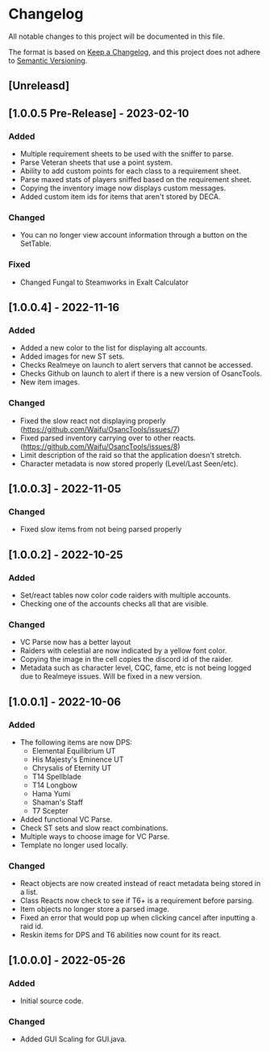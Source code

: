 # Changelog
All notable changes to this project will be documented in this file.

The format is based on [Keep a Changelog](https://keepachangelog.com/en/1.0.0/),
and this project does not adhere to [Semantic Versioning](https://semver.org/spec/v2.0.0.html).

## [Unreleasd]

## [1.0.0.5 Pre-Release] - 2023-02-10
### Added
- Multiple requirement sheets to be used with the sniffer to parse.
- Parse Veteran sheets that use a point system.
- Ability to add custom points for each class to a requirement sheet.
- Parse maxed stats of players sniffed based on the requirement sheet.
- Copying the inventory image now displays custom messages.
- Added custom item ids for items that aren't stored by DECA.

### Changed
- You can no longer view account information through a button on the SetTable.

### Fixed
- Changed Fungal to Steamworks in Exalt Calculator

## [1.0.0.4] - 2022-11-16
### Added
- Added a new color to the list for displaying alt accounts.
- Added images for new ST sets.
- Checks Realmeye on launch to alert servers that cannot be accessed.
- Checks Github on launch to alert if there is a new version of OsancTools.
- New item images.

### Changed
- Fixed the slow react not displaying properly (https://github.com/Waifu/OsancTools/issues/7)
- Fixed parsed inventory carrying over to other reacts. (https://github.com/Waifu/OsancTools/issues/8)
- Limit description of the raid so that the application doesn't stretch.
- Character metadata is now stored properly (Level/Last Seen/etc).

## [1.0.0.3] - 2022-11-05
### Changed
- Fixed slow items from not being parsed properly

## [1.0.0.2] - 2022-10-25
### Added
- Set/react tables now color code raiders with multiple accounts.
- Checking one of the accounts checks all that are visible.

### Changed
- VC Parse now has a better layout
- Raiders with celestial are now indicated by a yellow font color.
- Copying the image in the cell copies the discord id of the raider.
- Metadata such as character level, CQC, fame, etc is not being logged due to Realmeye issues. Will be fixed in a new version.

## [1.0.0.1] - 2022-10-06
### Added
- The following items are now DPS:
    - Elemental Equilibrium UT
    - His Majesty's Eminence UT
    - Chrysalis of Eternity UT
    - T14 Spellblade
    - T14 Longbow
    - Hama Yumi
    - Shaman's Staff
    - T7 Scepter
- Added functional VC Parse.
- Check ST sets and slow react combinations.
- Multiple ways to choose image for VC Parse.
- Template no longer used locally.

### Changed
- React objects are now created instead of react metadata being stored in a list.
- Class Reacts now check to see if T6+ is a requirement before parsing.
- Item objects no longer store a parsed image.
- Fixed an error that would pop up when clicking cancel after inputting a raid id. 
- Reskin items for DPS and T6 abilities now count for its react.

## [1.0.0.0] - 2022-05-26
### Added
- Initial source code.

### Changed
- Added GUI Scaling for GUI.java.
